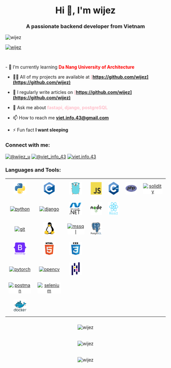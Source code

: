 <h1 align="center">Hi 👋, I'm wijez</h1>
<h3 align="center">A passionate backend developer from Vietnam</h3>
<p align="left">
  <img
    src="https://komarev.com/ghpvc/?username=wijez&label=Profile%20views&color=0e75b6&style=flat"
    alt="wijez"
  />
</p>
<p align="left">
  <td style="text-align: center; padding: 10px">
    <a href="https://github.com/ryo-ma/github-profile-trophy"
      ><img
        src="https://github-profile-trophy.vercel.app/?username=wijez"
        alt="wijez"
    /></a>
  </td>
</p>
<p align="left">
  <td style="text-align: center; padding: 10px">
    <a href="https://twitter.com/" target="blank"
      ><img
        src="https://img.shields.io/twitter/follow/?logo=twitter&style=for-the-badge"
        alt=""
    /></a>
  </td>
</p>
- 🌱 I’m currently learning <b style="color: red;">Da Nang University of Architecture</b>

- 👨‍💻 All of my projects are available at <b style="color: pink;">[https://github.com/wijez](https://github.com/wijez)</b>

- 📝 I regularly write articles on <b style="color: pink;">[https://github.com/wijez](https://github.com/wijez)</b>

- 💬 Ask me about <b style="color: pink;">fastapi, django, postgreSQL</b>

- 📫 How to reach me <b style="color: pink;">viet.info.43@gmail.com</b>

- ⚡ Fun fact **I want sleeping**
<h3 align="left">Connect with me:</h3>
<p align="left">
  <a href="https://instagram.com/@wijez_u" target="blank"
    ><img
      align="center"
      src="https://raw.githubusercontent.com/rahuldkjain/github-profile-readme-generator/master/src/images/icons/Social/instagram.svg"
      alt="@wijez_u"
      height="30"
      width="40"
  /></a>
  <a href="https://www.hackerrank.com/profile/viet_info_43" target="blank"
    ><img
      align="center"
      src="https://raw.githubusercontent.com/rahuldkjain/github-profile-readme-generator/master/src/images/icons/Social/hackerrank.svg"
      alt="@viet_info_43"
      height="30"
      width="40"
  /></a>
  <a href="https://codeforces.com/profile/viet.info.43" target="blank"
    ><img
      align="center"
      src="https://raw.githubusercontent.com/rahuldkjain/github-profile-readme-generator/master/src/images/icons/Social/codeforces.svg"
      alt="viet.info.43"
      height="30"
      width="40"
  /></a>
</p>
<h3 align="left">Languages and Tools:</h3>
<table style="border-collapse: collapse">
  <tr>
    <td style="text-align: center; padding: 10px">
      <a href="https://www.python.org" target="_blank" rel="noreferrer">
        <img
          src="https://raw.githubusercontent.com/devicons/devicon/master/icons/python/python-original.svg"
          alt="python"
          width="40"
          height="40"
          style="background-color: white"
        />
      </a>
    </td>
    <td style="text-align: center; padding: 10px">
      <a href="https://www.cprogramming.com/" target="_blank" rel="noreferrer">
        <img
          src="https://raw.githubusercontent.com/devicons/devicon/master/icons/c/c-original.svg"
          alt="c"
          width="40"
          height="40"
          style="background-color: white"
        />
      </a>
    </td>
    <td style="text-align: center; padding: 10px">
      <a href="https://golang.org" target="_blank" rel="noreferrer">
        <img
          src="https://raw.githubusercontent.com/devicons/devicon/master/icons/go/go-original.svg"
          alt="go"
          width="40"
          height="40"
          style="background-color: white"
        />
      </a>
    </td>
    <td style="text-align: center; padding: 10px">
      <a
        href="https://developer.mozilla.org/en-US/docs/Web/JavaScript"
        target="_blank"
        rel="noreferrer"
      >
        <img
          src="https://raw.githubusercontent.com/devicons/devicon/master/icons/javascript/javascript-original.svg"
          alt="javascript"
          width="40"
          height="40"
          style="background-color: white"
        />
      </a>
    </td>
    <td style="text-align: center; padding: 10px">
      <a href="https://www.w3schools.com/cpp/" target="_blank" rel="noreferrer">
        <img
          src="https://raw.githubusercontent.com/devicons/devicon/master/icons/cplusplus/cplusplus-original.svg"
          alt="cplusplus"
          width="40"
          height="40"
          style="background-color: white"
        />
      </a>
    </td>
    <td style="text-align: center; padding: 10px">
      <a href="https://www.php.net" target="_blank" rel="noreferrer">
        <img
          src="https://raw.githubusercontent.com/devicons/devicon/master/icons/php/php-original.svg"
          alt="php"
          width="40"
          height="40"
          style="background-color: white"
        />
      </a>
    </td>
    <td style="text-align: center; padding: 10px">
      <a href="https://soliditylang.org" target="_blank" rel="noreferrer">
        <img
          src="https://docs.soliditylang.org/en/v0.8.26/_static/img/logo-dark.svg"
          alt="solidity"
          width="40"
          height="40"
          style="background-color: white"
        />
      </a>
    </td>
  </tr>
  <tr>
    <td style="text-align: center; padding: 10px">
      <a href="https://fastapi.tiangolo.com" target="_blank" rel="noreferrer">
        <img
          src="https://th.bing.com/th/id/OIP.BRGj6kGyDLxKr33lVKkUYgHaHa?rs=1&pid=ImgDetMain"
          alt="python"
          width="40"
          height="40"
          style="background-color: white"
        />
      </a>
    </td>
    <td style="text-align: center; padding: 10px">
      <a href="https://www.djangoproject.com/" target="_blank" rel="noreferrer">
        <img
          src="https://cdn.worldvectorlogo.com/logos/django.svg"
          alt="django"
          width="40"
          height="40"
          style="background-color: white"
        />
      </a>
    </td>
    <td style="text-align: center; padding: 10px">
      <a href="https://dotnet.microsoft.com/" target="_blank" rel="noreferrer">
        <img
          src="https://raw.githubusercontent.com/devicons/devicon/master/icons/dot-net/dot-net-original-wordmark.svg"
          alt="dotnet"
          width="40"
          height="40"
          style="background-color: white"
        />
      </a>
    </td>
    <td style="text-align: center; padding: 10px">
      <a href="https://nodejs.org" target="_blank" rel="noreferrer">
        <img
          src="https://raw.githubusercontent.com/devicons/devicon/master/icons/nodejs/nodejs-original-wordmark.svg"
          alt="nodejs"
          width="40"
          height="40"
          style="background-color: white"
        />
      </a>
    </td>
    <td style="text-align: center; padding: 10px">
      <a href="https://reactjs.org/" target="_blank" rel="noreferrer">
        <img
          src="https://raw.githubusercontent.com/devicons/devicon/master/icons/react/react-original-wordmark.svg"
          alt="react"
          width="40"
          height="40"
          style="background-color: white"
        />
      </a>
    </td>
  </tr>
  <tr>
    <td style="text-align: center; padding: 10px">
      <a href="https://git-scm.com/" target="_blank" rel="noreferrer">
        <img
          src="https://www.vectorlogo.zone/logos/git-scm/git-scm-icon.svg"
          alt="git"
          width="40"
          height="40"
          style="background-color: white"
        />
      </a>
    </td>
    <td style="text-align: center; padding: 10px">
      <a href="https://www.linux.org/" target="_blank" rel="noreferrer">
        <img
          src="https://raw.githubusercontent.com/devicons/devicon/master/icons/linux/linux-original.svg"
          alt="linux"
          width="40"
          height="40"
          style="background-color: white"
        />
      </a>
    </td>
    <td style="text-align: center; padding: 10px">
      <a
        href="https://www.microsoft.com/en-us/sql-server"
        target="_blank"
        rel="noreferrer"
      >
        <img
          src="https://www.svgrepo.com/show/303229/microsoft-sql-server-logo.svg"
          alt="mssql"
          width="40"
          height="40"
          style="background-color: white"
        />
      </a>
    </td>
    <td style="text-align: center; padding: 10px">
      <a href="https://www.postgresql.org" target="_blank" rel="noreferrer">
        <img
          src="https://raw.githubusercontent.com/devicons/devicon/master/icons/postgresql/postgresql-original-wordmark.svg"
          alt="postgresql"
          width="40"
          height="40"
          style="background-color: white"
        />
      </a>
    </td>
  </tr>
  <tr>
    <td style="text-align: center; padding: 10px">
      <a href="https://getbootstrap.com" target="_blank" rel="noreferrer">
        <img
          src="https://raw.githubusercontent.com/devicons/devicon/master/icons/bootstrap/bootstrap-plain-wordmark.svg"
          alt="bootstrap"
          width="40"
          height="40"
          style="background-color: white"
          style="background-color: white"
        />
      </a>
    </td>
    <td style="text-align: center; padding: 10px">
      <a href="https://www.w3.org/html/" target="_blank" rel="noreferrer">
        <img
          src="https://raw.githubusercontent.com/devicons/devicon/master/icons/html5/html5-original-wordmark.svg"
          alt="html5"
          width="40"
          height="40"
          style="background-color: white"
        />
      </a>
    </td>
    <td style="text-align: center; padding: 10px">
      <a href="https://www.w3schools.com/css/" target="_blank" rel="noreferrer">
        <img
          src="https://raw.githubusercontent.com/devicons/devicon/master/icons/css3/css3-original-wordmark.svg"
          alt="css3"
          width="40"
          height="40"
          style="background-color: white"
        />
      </a>
    </td>
  </tr>
  <tr>
    <td style="text-align: center; padding: 10px">
      <a href="https://pytorch.org/" target="_blank" rel="noreferrer">
        <img
          src="https://www.vectorlogo.zone/logos/pytorch/pytorch-icon.svg"
          alt="pytorch"
          width="40"
          height="40"
          style="background-color: white"
        />
      </a>
    </td>
    <td style="text-align: center; padding: 10px">
      <a href="https://opencv.org/" target="_blank" rel="noreferrer">
        <img
          src="https://www.vectorlogo.zone/logos/opencv/opencv-icon.svg"
          alt="opencv"
          width="40"
          height="40"
          style="background-color: white"
        />
      </a>
    </td>
    <td style="text-align: center; padding: 10px">
      <a href="https://pandas.pydata.org/" target="_blank" rel="noreferrer">
        <img
          src="https://raw.githubusercontent.com/devicons/devicon/2ae2a900d2f041da66e950e4d48052658d850630/icons/pandas/pandas-original.svg"
          alt="pandas"
          width="40"
          height="40"
          style="background-color: white"
        />
      </a>
    </td>
  </tr>
  <tr>
    <td style="text-align: center; padding: 10px">
      <a href="https://postman.com" target="_blank" rel="noreferrer">
        <img
          src="https://www.vectorlogo.zone/logos/getpostman/getpostman-icon.svg"
          alt="postman"
          width="40"
          height="40"
          style="background-color: white"
        />
      </a>
    </td>
    <td style="text-align: center; padding: 10px">
      <a href="https://www.selenium.dev" target="_blank" rel="noreferrer">
        <img
          src="https://raw.githubusercontent.com/detain/svg-logos/780f25886640cef088af994181646db2f6b1a3f8/svg/selenium-logo.svg"
          alt="selenium"
          width="40"
          height="40"
          style="background-color: white"
        />
      </a>
    </td>
  </tr>
    <tr>
    <td style="text-align: center; padding: 10px">
      <a href="https://www.docker.com/" target="_blank" rel="noreferrer">
        <img
          src="https://raw.githubusercontent.com/devicons/devicon/master/icons/docker/docker-original-wordmark.svg"
          alt="docker"
          width="40"
          height="40"
          style="background-color: white"
        />
      </a>
  </tr>
</table>
<p align="center">
      <img style="width: 300px; text-align: center; margin: 10px auto;"
        src="https://github-readme-stats.vercel.app/api/top-langs?username=wijez&show_icons=true&locale=en&layout=compact"
        alt="wijez"
      />
    </p>
    <p align="center">
      <img style="width: 300px; text-align: center; margin: 10px auto;"
        src="https://github-readme-stats.vercel.app/api?username=wijez&show_icons=true&locale=en"
        alt="wijez"
      />
    </p>
    <p align="center">
      <img  style="width: 300px; text-align: center; margin: 10px auto;"
        src="https://github-readme-streak-stats.herokuapp.com/?user=wijez&"
        alt="wijez"
      />
    </p>
